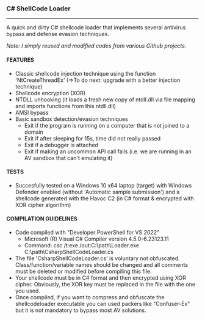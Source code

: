 ### C# ShellCode Loader
--------------------------------------
A quick and dirty C# shellcode loader that implements several antivirus bypass and defense evasion techniques. <br> 

<i/>Note: I simply reused and modified codes from various Github projects.</i>

#### FEATURES
  - Classic shellcode injection technique using the function 'NtCreateThreadEx'  (=>To do next: upgrade with a better injection technique)
  - Shellcode encryption (XOR)
  - NTDLL unhooking (it loads a fresh new copy of ntdll.dll via file mapping and imports functions from this ntdll.dll)
  - AMSI bypass
  - Basic sandbox detection/evasion techniques
    - Exit if the program is running on a computer that is not joined to a domain
    - Exit if after sleeping for 15s, time did not really passed
    - Exit if a debugger is attached
    - Exit if making an uncommon API call fails (i.e. we are running in an AV sandbox that can't emulating it)

#### TESTS
- Succesfully tested on a Windows 10 x64 laptop (target) with Windows Defender enabled (without 'Automatic sample submission') and a shellcode generated with the Havoc C2 (in C# format & encrypted with XOR cipher algorithm)

#### COMPILATION GUIDELINES
- Code compiled with "Developer PowerShell for VS 2022"
  - Microsoft (R) Visual C# Compiler version 4.5.0-6.23123.11
  - Command: csc /t:exe /out:C:\path\Loader.exe C:\path\CsharpShellCodeLoader.cs
- The file 'CsharpShellCodeLoader.cs' is voluntary not obfuscated. Class/function/variable names should be changed and all comments must be deleted or modified before compiling this file.
- Your shellcode must be in C# format and then encrypted using XOR cipher. Obviously, the XOR key must be replaced in the file with the one you used.
- Once compiled, if you want to compress and obfuscate the shellcodeloader executable you can used packers like "Confuser-Ex" but it is not mandatory to bypass most AV solutions. 
  
